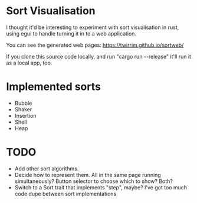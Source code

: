 # Sort Visualisation

I thought it'd be interesting to experiment with sort visualisation in rust, using egui to handle turning it in to a web application.

You can see the generated web pages: https://twirrim.github.io/sortweb/

If you clone this source code locally, and run "cargo run --release" it'll run it as a local app, too.

# Implemented sorts
* Bubble
* Shaker
* Insertion
* Shell
* Heap

# TODO
* Add other sort algorithms.
* Decide how to represent them.  All in the same page running simultaneously? Button selector to choose which to show? Both?
* Switch to a Sort trait that implements "step", maybe?  I've got too much code dupe between sort implementations
